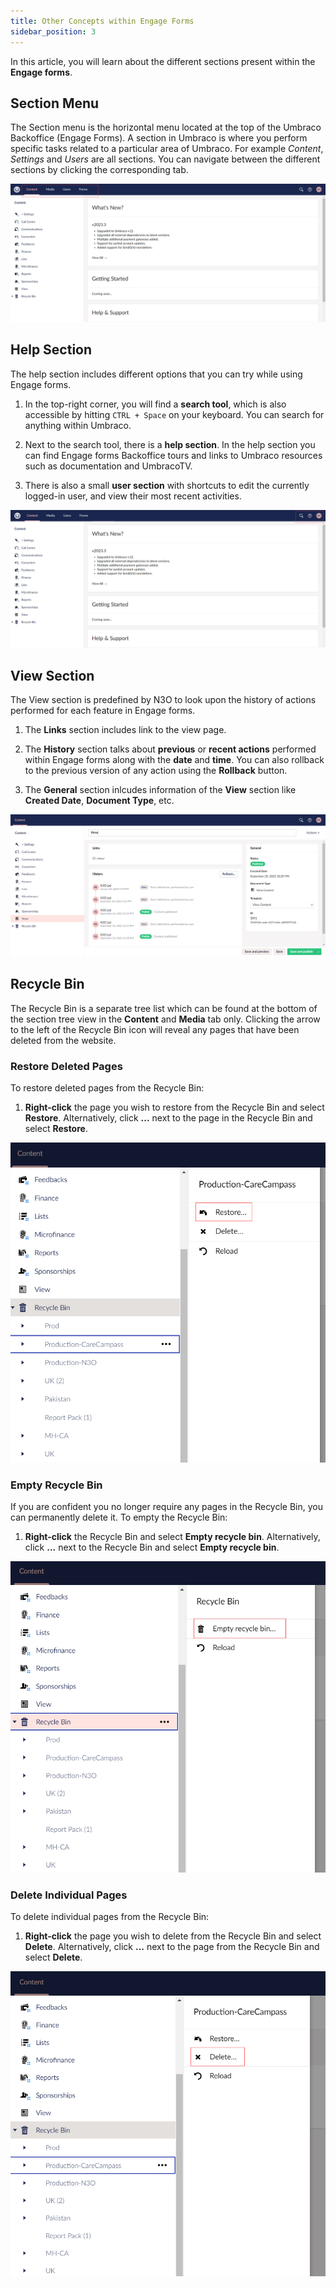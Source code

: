 ```yaml
---
title: Other Concepts within Engage Forms
sidebar_position: 3
---
```


In this article, you will learn about the different sections present within the **Engage forms**.

## Section Menu

The Section menu is the horizontal menu located at the top of the Umbraco Backoffice (Engage Forms). A section in Umbraco is where you perform specific tasks related to a particular area of Umbraco. For example *Content*, *Settings* and *Users* are all sections. You can navigate between the different sections by clicking the corresponding tab.

![section menu](./section-menu.png)

## Help Section

The help section includes different options that you can try while using Engage forms.

1. In the top-right corner, you will find a **search tool**, which is also accessible by hitting `CTRL + Space` on your keyboard. You can search for anything within Umbraco.

2. Next to the search tool, there is a **help section**. In the help section you can find Engage forms Backoffice tours and links to Umbraco resources such as documentation and UmbracoTV.

3. There is also a small **user section** with shortcuts to edit the currently logged-in user, and view their most recent activities.

![help section](./help-section.png)

## View Section

The View section is predefined by N3O to look upon the history of actions performed for each feature in Engage forms. 

1. The **Links** section includes link to the view page.

2. The **History** section talks about **previous** or **recent actions** performed within Engage forms along with the **date** and **time**. You can also rollback to the previous version of any action using the **Rollback** button.

3. The **General** section inlcudes information of the **View** section like **Created Date**, **Document Type**, etc. 

![view section](./view-section.png)

## Recycle Bin

The Recycle Bin is a separate tree list which can be found at the bottom of the section tree view in the **Content** and **Media** tab only. Clicking the arrow to the left of the Recycle Bin icon will reveal any pages that have been deleted from the website.

### Restore Deleted Pages

To restore deleted pages from the Recycle Bin:

1. **Right-click** the page you wish to restore from the Recycle Bin and select **Restore**. Alternatively, click **...** next to the page in the Recycle Bin and select **Restore**.

![restore deleted page](./restore-deleted-page.png)

### Empty Recycle Bin 

If you are confident you no longer require any pages in the Recycle Bin, you can permanently delete it. To empty the Recycle Bin:

1. **Right-click** the Recycle Bin and select **Empty recycle bin**. Alternatively, click **...** next to the Recycle Bin and select **Empty recycle bin**.

![empty recycle bin](empty-recycle-bin.png)

### Delete Individual Pages

To delete individual pages from the Recycle Bin:

1. **Right-click** the page you wish to delete from the Recycle Bin and select **Delete**. Alternatively, click **...** next to the page from the Recycle Bin and select **Delete**.

![delete individual pages](./delete-individual-pages.png)